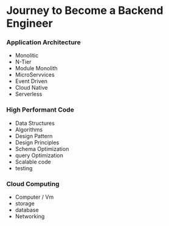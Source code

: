 # Journey to Become a Backend Engineer

### Application Architecture

- Monolitic
- N-Tier
- Module Monolith
- MicroServvices
- Event Driven
- Cloud Native
- Serverless

### High Performant Code

- Data Structures
- Algorithms
- Design Pattern
- Design Principles
- Schema Optimization
- query Optimization
- Scalable code
- testing

### Cloud Computing

- Computer / Vm
- storage
- database
- Networking
